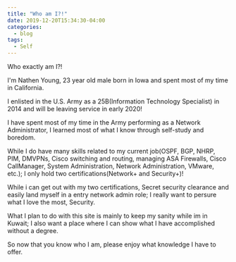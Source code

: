 ```yaml
---
title: "Who am I?!"
date: 2019-12-20T15:34:30-04:00
categories:
  - blog
tags:
  - Self
---
```


Who exactly am I?!

I'm Nathen Young, 23 year old male born in Iowa and spent most of my time in California.

I enlisted in the U.S. Army as a 25B(Information Technology Specialist) in 2014 and will be leaving service in early 2020!

I have spent most of my time in the Army performing as a Network Administrator, I learned most of what I know through self-study and boredom.

While I do have many skills related to my current job(OSPF, BGP, NHRP, PIM, DMVPNs, Cisco switching and routing, managing ASA Firewalls, Cisco CallManager, System Administration, Network Administration, VMware, etc.); I only hold two certifications(Network+ and Security+)!

While i can get out with my two certifications, Secret security clearance and easily land myself in a entry network admin role; I really want to persure what I love the most, Security.

What I plan to do with this site is mainly to keep my sanity while im in Kuwait; I also want a place where I can show what I have accomplished without a degree.

So now that you know who I am, please enjoy what knowledge I have to offer.